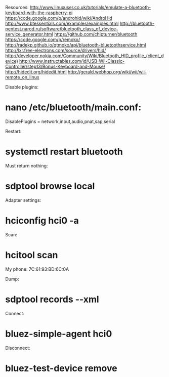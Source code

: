 Resources:
http://www.linuxuser.co.uk/tutorials/emulate-a-bluetooth-keyboard-with-the-raspberry-pi
https://code.google.com/p/androhid/wiki/AndroHid
http://www.btessentials.com/examples/examples.html
http://bluetooth-pentest.narod.ru/software/bluetooth_class_of_device-service_generator.html
https://github.com/chipturner/bluetooth
https://code.google.com/p/remoko/
http://radekp.github.io/qtmoko/api/bluetooth-bluetoothservice.html
http://lxr.free-electrons.com/source/drivers/hid/
http://developer.nokia.com/Community/Wiki/Bluetooth_HID_profile_(client_device)
http://www.instructables.com/id/USB-Wii-Classic-Controller/step13/Bonus-Keyboard-and-Mouse/
http://hidedit.org/hidedit.html
http://gerald.webhop.org/wiki/wii/wii-remote_on_linux

Disable plugins:
# nano /etc/bluetooth/main.conf:
DisablePlugins = network,input,audio,pnat,sap,serial

Restart:
# systemctl restart bluetooth

Must return nothing:
# sdptool browse local

Adapter settings:
# hciconfig hci0 -a

Scan:
# hcitool scan
My phone: 7C:61:93:BD:6C:0A

Dump:
# sdptool records --xml <MAC>

Connect:
# bluez-simple-agent hci0 <MAC>

Disconnect:
# bluez-test-device remove <MAC>